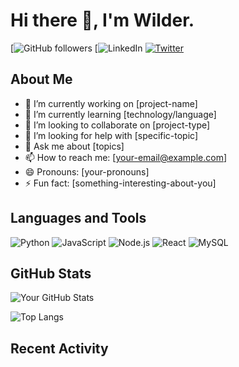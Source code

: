 # Hi there 👋, I'm Wilder.

[![GitHub followers](https://github.com/wilder14-eslu?tab=followers)
[![LinkedIn](https://www.linkedin.com/in/wilder-espinoza-luna-53b1b11b6/?original_referer=https%3A%2F%2Fpe%2Elinkedin%2Ecom%2F&originalSubdomain=pe)
[![Twitter]([https://img.shields.io/twitter/follow/<your-twitter-username>?style=social)](https://twitter.com/<your-twitter-username>](https://x.com/wildere28034755))

## About Me

- 🔭 I’m currently working on [project-name]
- 🌱 I’m currently learning [technology/language]
- 👯 I’m looking to collaborate on [project-type]
- 🤔 I’m looking for help with [specific-topic]
- 💬 Ask me about [topics]
- 📫 How to reach me: [your-email@example.com]
- 😄 Pronouns: [your-pronouns]
- ⚡ Fun fact: [something-interesting-about-you]

## Languages and Tools

![Python](https://img.shields.io/badge/Python-3776AB?style=flat&logo=python&logoColor=white)
![JavaScript](https://img.shields.io/badge/JavaScript-F7DF1E?style=flat&logo=javascript&logoColor=black)
![Node.js](https://img.shields.io/badge/Node.js-339933?style=flat&logo=node.js&logoColor=white)
![React](https://img.shields.io/badge/React-20232A?style=flat&logo=react&logoColor=61DAFB)
![MySQL](https://img.shields.io/badge/MySQL-4479A1?style=flat&logo=mysql&logoColor=white)

## GitHub Stats

![Your GitHub Stats](https://github-readme-stats.vercel.app/api?username=<your-username>&show_icons=true&theme=radical)

![Top Langs](https://github-readme-stats.vercel.app/api/top-langs/?username=<your-username>&layout=compact&theme=radical)

## Recent Activity

<!--START_SECTION:activity-->
<!--END_SECTION:activity-->
